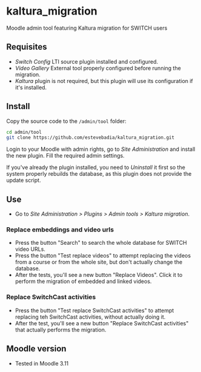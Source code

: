 # kaltura_migration
Moodle admin tool featuring Kaltura migration for SWITCH users

## Requisites
 - *Switch Config* LTI source plugin installed and configured.
 - *Video Gallery* External tool properly configured before running the migration.
 - *Kaltura* plugin is not required, but this plugin will use its configuration if it's installed.
## Install
Copy the source code to the `/admin/tool` folder:
```bash
cd admin/tool
git clone https://github.com/estevebadia/kaltura_migration.git
```
Login to your Moodle with admin rights, go to *Site Administration* and install the new plugin. Fill the required admin settings.

If you've already the plugin installed, you need to *Uninstall* it first so the system properly rebuilds the database, as this plugin does not provide the update script.

## Use
 - Go to *Site Administration > Plugins > Admin tools > Kaltura migration*.
 ### Replace embeddings and video urls
 - Press the button "Search" to search the whole database for SWITCH video URLs.
 - Press the button "Test replace videos" to attempt replacing the videos from a course or from the whole site, but don't actually change the database.
 - After the tests, you'll see a new button "Replace Videos". Click it to perform the migration of embedded and linked videos.
 ### Replace SwitchCast activities
 - Press the button "Test replace SwitchCast activities" to attempt replacing teh SwitchCast activities, without actually doing it.
 - After the test, you'll see a new button "Replace SwitchCast activities" that actually performs the migration.
## Moodle version
 - Tested in Moodle 3.11
